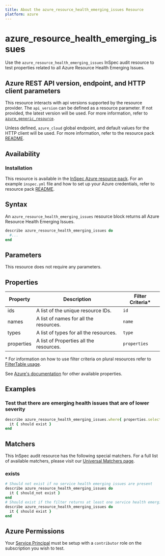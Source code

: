 ```yaml
---
title: About the azure_resource_health_emerging_issues Resource
platform: azure
---
```


# azure_resource_health_emerging_issues

Use the `azure_resource_health_emerging_issues` InSpec audit resource to test properties related to all Azure Resource Health Emerging Issues.

## Azure REST API version, endpoint, and HTTP client parameters

This resource interacts with api versions supported by the resource provider.
The `api_version` can be defined as a resource parameter.
If not provided, the latest version will be used.
For more information, refer to [`azure_generic_resource`](azure_generic_resource.md).

Unless defined, `azure_cloud` global endpoint, and default values for the HTTP client will be used.
For more information, refer to the resource pack [README](../../README.md).

## Availability

### Installation

This resource is available in the [InSpec Azure resource pack](https://github.com/inspec/inspec-azure).
For an example `inspec.yml` file and how to set up your Azure credentials, refer to resource pack [README](../../README.md#Service-Principal).

## Syntax

An `azure_resource_health_emerging_issues` resource block returns all Azure Resource Health Emerging Issues.

```ruby
describe azure_resource_health_emerging_issues do
  #...
end
```

## Parameters

This resource does not require any parameters.

## Properties

|Property            | Description                                        | Filter Criteria<superscript>*</superscript> |
|--------------------|----------------------------------------------------|-----------------|
| ids                | A list of the unique resource IDs.                 | `id`            |
| names              | A list of names for all the resources.             | `name`          |
| types              | A list of types for all the resources.             | `type`          |
| properties         | A list of Properties all the resources.            | `properties`    |


<superscript>*</superscript> For information on how to use filter criteria on plural resources refer to [FilterTable usage](https://github.com/inspec/inspec/blob/master/dev-docs/filtertable-usage.md).

See [Azure's documentation](https://docs.microsoft.com/en-us/rest/api/resourcehealth/emerging-issues/get) for other available properties.

## Examples

### Test that there are emerging health issues that are of lower severity

```ruby
describe azure_resource_health_emerging_issues.where{ properties.select{|prop| prop.statusActiveEvents.select{ |event| event.severity == 'Warning' } } } do
  it { should exist }
end
```

## Matchers

This InSpec audit resource has the following special matchers. For a full list of available matchers, please visit our [Universal Matchers page](https://www.inspec.io/docs/reference/matchers/).

### exists

```ruby
# Should not exist if no service health emerging issues are present
describe azure_resource_health_emerging_issues do
  it { should_not exist }
end
# Should exist if the filter returns at least one service health emerging issues
describe azure_resource_health_emerging_issues do
  it { should exist }
end
```

## Azure Permissions

Your [Service Principal](https://docs.microsoft.com/en-us/azure/azure-resource-manager/resource-group-create-service-principal-portal) must be setup with a `contributor` role on the subscription you wish to test.